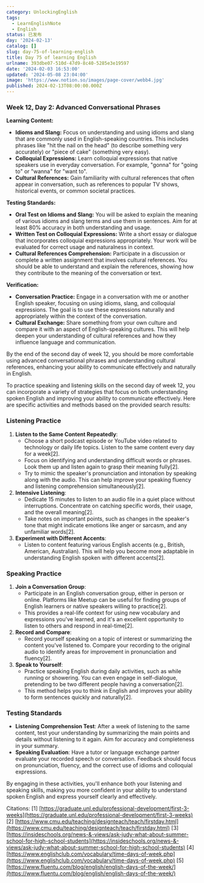 ```yaml
---
category: UnlockingEnglish
tags:
  - LearnEnglishNote
  - English
status: 已发布
day: '2024-02-13'
catalog: []
slug: day-75-of-learning-english
title: Day 75 of learning English
urlname: 393dbe07-510d-47d9-8c40-5285e3e19597
date: '2024-02-03 16:53:00'
updated: '2024-05-08 23:04:00'
image: 'https://www.notion.so/images/page-cover/webb4.jpg'
published: 2024-02-13T08:00:00.000Z
---
```


### Week 12, Day 2: Advanced Conversational Phrases


**Learning Content:**

- **Idioms and Slang:** Focus on understanding and using idioms and slang that are commonly used in English-speaking countries. This includes phrases like "hit the nail on the head" (to describe something very accurately) or "piece of cake" (something very easy).
- **Colloquial Expressions:** Learn colloquial expressions that native speakers use in everyday conversation. For example, "gonna" for "going to" or "wanna" for "want to".
- **Cultural References:** Gain familiarity with cultural references that often appear in conversation, such as references to popular TV shows, historical events, or common societal practices.

**Testing Standards:**

- **Oral Test on Idioms and Slang:** You will be asked to explain the meaning of various idioms and slang terms and use them in sentences. Aim for at least 80% accuracy in both understanding and usage.
- **Written Test on Colloquial Expressions:** Write a short essay or dialogue that incorporates colloquial expressions appropriately. Your work will be evaluated for correct usage and naturalness in context.
- **Cultural References Comprehension:** Participate in a discussion or complete a written assignment that involves cultural references. You should be able to understand and explain the references, showing how they contribute to the meaning of the conversation or text.

**Verification:**

- **Conversation Practice:** Engage in a conversation with me or another English speaker, focusing on using idioms, slang, and colloquial expressions. The goal is to use these expressions naturally and appropriately within the context of the conversation.
- **Cultural Exchange:** Share something from your own culture and compare it with an aspect of English-speaking cultures. This will help deepen your understanding of cultural references and how they influence language and communication.

By the end of the second day of week 12, you should be more comfortable using advanced conversational phrases and understanding cultural references, enhancing your ability to communicate effectively and naturally in English.


To practice speaking and listening skills on the second day of week 12, you can incorporate a variety of strategies that focus on both understanding spoken English and improving your ability to communicate effectively. Here are specific activities and methods based on the provided search results:


### Listening Practice

1. **Listen to the Same Content Repeatedly**:
	- Choose a short podcast episode or YouTube video related to technology or daily life topics. Listen to the same content every day for a week[2].
	- Focus on identifying and understanding difficult words or phrases. Look them up and listen again to grasp their meaning fully[2].
	- Try to mimic the speaker's pronunciation and intonation by speaking along with the audio. This can help improve your speaking fluency and listening comprehension simultaneously[2].
2. **Intensive Listening**:
	- Dedicate 15 minutes to listen to an audio file in a quiet place without interruptions. Concentrate on catching specific words, their usage, and the overall meaning[2].
	- Take notes on important points, such as changes in the speaker's tone that might indicate emotions like anger or sarcasm, and any unfamiliar words[2].
3. **Experiment with Different Accents**:
	- Listen to content featuring various English accents (e.g., British, American, Australian). This will help you become more adaptable in understanding English spoken with different accents[2].

### Speaking Practice

1. **Join a Conversation Group**:
	- Participate in an English conversation group, either in person or online. Platforms like Meetup can be useful for finding groups of English learners or native speakers willing to practice[2].
	- This provides a real-life context for using new vocabulary and expressions you've learned, and it's an excellent opportunity to listen to others and respond in real-time[2].
2. **Record and Compare**:
	- Record yourself speaking on a topic of interest or summarizing the content you've listened to. Compare your recording to the original audio to identify areas for improvement in pronunciation and fluency[2].
3. **Speak to Yourself**:
	- Practice speaking English during daily activities, such as while running or showering. You can even engage in self-dialogue, pretending to be two different people having a conversation[2].
	- This method helps you to think in English and improves your ability to form sentences quickly and naturally[2].

### Testing Standards

- **Listening Comprehension Test**: After a week of listening to the same content, test your understanding by summarizing the main points and details without listening to it again. Aim for accuracy and completeness in your summary.
- **Speaking Evaluation**: Have a tutor or language exchange partner evaluate your recorded speech or conversation. Feedback should focus on pronunciation, fluency, and the correct use of idioms and colloquial expressions.

By engaging in these activities, you'll enhance both your listening and speaking skills, making you more confident in your ability to understand spoken English and express yourself clearly and effectively.


Citations:
[1] [https://graduate.unl.edu/professional-development/first-3-weeks](https://graduate.unl.edu/professional-development/first-3-weeks)
[2] [https://www.cmu.edu/teaching/designteach/teach/firstday.html](https://www.cmu.edu/teaching/designteach/teach/firstday.html)
[3] [https://insideschools.org/news-&-views/ask-judy-what-about-summer-school-for-high-school-students](https://insideschools.org/news-&-views/ask-judy-what-about-summer-school-for-high-school-students)
[4] [https://www.englishclub.com/vocabulary/time-days-of-week.php](https://www.englishclub.com/vocabulary/time-days-of-week.php)
[5] [https://www.fluentu.com/blog/english/english-days-of-the-week/](https://www.fluentu.com/blog/english/english-days-of-the-week/)

